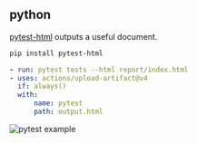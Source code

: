 ## python

[pytest-html](https://pypi.org/project/pytest-html) outputs a useful document.

```bash
pip install pytest-html
```

```yaml
- run: pytest tests --html report/index.html
- uses: actions/upload-artifact@v4
  if: always()
  with:
      name: pytest
      path: output.html
```

![pytest example](/reports/pytest.png)
